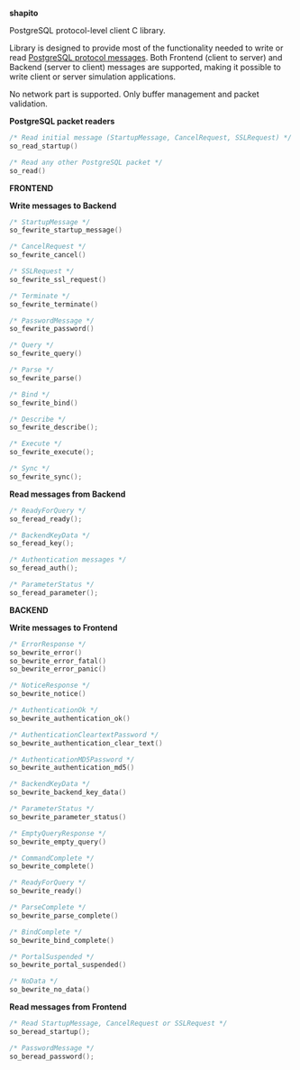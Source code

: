 **shapito**

PostgreSQL protocol-level client C library.

Library is designed to provide most of the functionality needed to write or read
[PostgreSQL protocol messages](https://www.postgresql.org/docs/9.6/static/protocol.html).
Both Frontend (client to server) and Backend (server to client) messages are supported, making
it possible to write client or server simulation applications.

No network part is supported. Only buffer management and packet validation.

**PostgreSQL packet readers**

```C
/* Read initial message (StartupMessage, CancelRequest, SSLRequest) */
so_read_startup()

/* Read any other PostgreSQL packet */
so_read()
```

**FRONTEND**

**Write messages to Backend**

```C
/* StartupMessage */
so_fewrite_startup_message()

/* CancelRequest */
so_fewrite_cancel()

/* SSLRequest */
so_fewrite_ssl_request()

/* Terminate */
so_fewrite_terminate()

/* PasswordMessage */
so_fewrite_password()

/* Query */
so_fewrite_query()

/* Parse */
so_fewrite_parse()

/* Bind */
so_fewrite_bind()

/* Describe */
so_fewrite_describe();

/* Execute */
so_fewrite_execute();

/* Sync */
so_fewrite_sync();
```

**Read messages from Backend**

```C
/* ReadyForQuery */
so_feread_ready();

/* BackendKeyData */
so_feread_key();

/* Authentication messages */
so_feread_auth();

/* ParameterStatus */
so_feread_parameter();
```

**BACKEND**

**Write messages to Frontend**

```C
/* ErrorResponse */
so_bewrite_error()
so_bewrite_error_fatal()
so_bewrite_error_panic()

/* NoticeResponse */
so_bewrite_notice()

/* AuthenticationOk */
so_bewrite_authentication_ok()

/* AuthenticationCleartextPassword */
so_bewrite_authentication_clear_text()

/* AuthenticationMD5Password */
so_bewrite_authentication_md5()

/* BackendKeyData */
so_bewrite_backend_key_data()

/* ParameterStatus */
so_bewrite_parameter_status()

/* EmptyQueryResponse */
so_bewrite_empty_query()

/* CommandComplete */
so_bewrite_complete()

/* ReadyForQuery */
so_bewrite_ready()

/* ParseComplete */
so_bewrite_parse_complete()

/* BindComplete */
so_bewrite_bind_complete()

/* PortalSuspended */
so_bewrite_portal_suspended()

/* NoData */
so_bewrite_no_data()
```

**Read messages from Frontend**

```C
/* Read StartupMessage, CancelRequest or SSLRequest */
so_beread_startup();

/* PasswordMessage */
so_beread_password();
```
